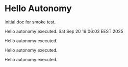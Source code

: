 # Hello Autonomy

Initial doc for smoke test.

Hello autonomy executed.
Sat Sep 20 16:06:03 EEST 2025

Hello autonomy executed.

Hello autonomy executed.

Hello autonomy executed.
